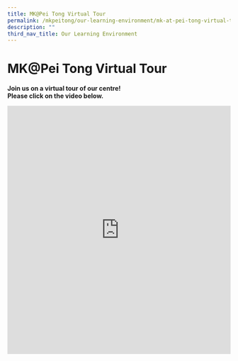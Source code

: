 ```yaml
---
title: MK@Pei Tong Virtual Tour
permalink: /mkpeitong/our-learning-environment/mk-at-pei-tong-virtual-tour/
description: ""
third_nav_title: Our Learning Environment
---
```

# MK@Pei Tong Virtual Tour


**Join us on a virtual tour of our centre!**<br>
**Please click on the video below.**

<iframe width="100%" height="560" src="https://www.youtube.com/embed/9h8gwvoRRHw" title="MK @ Pei Tong Virtual Tour" frameborder="0" allow="accelerometer; autoplay; clipboard-write; encrypted-media; gyroscope; picture-in-picture; web-share" allowfullscreen></iframe>